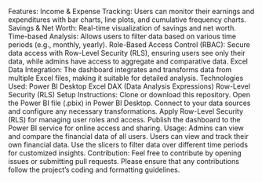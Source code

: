 Features:
Income & Expense Tracking: Users can monitor their earnings and expenditures with bar charts, line plots, and cumulative frequency charts.
Savings & Net Worth: Real-time visualization of savings and net worth.
Time-based Analysis: Allows users to filter data based on various time periods (e.g., monthly, yearly).
Role-Based Access Control (RBAC): Secure data access with Row-Level Security (RLS), ensuring users see only their data, while admins have access to aggregate and comparative data.
Excel Data Integration: The dashboard integrates and transforms data from multiple Excel files, making it suitable for detailed analysis.
Technologies Used:
Power BI Desktop
Excel
DAX (Data Analysis Expressions)
Row-Level Security (RLS)
Setup Instructions:
Clone or download this repository.
Open the Power BI file (.pbix) in Power BI Desktop.
Connect to your data sources and configure any necessary transformations.
Apply Row-Level Security (RLS) for managing user roles and access.
Publish the dashboard to the Power BI service for online access and sharing.
Usage:
Admins can view and compare the financial data of all users.
Users can view and track their own financial data.
Use the slicers to filter data over different time periods for customized insights.
Contribution:
Feel free to contribute by opening issues or submitting pull requests. Please ensure that any contributions follow the project’s coding and formatting guidelines.
